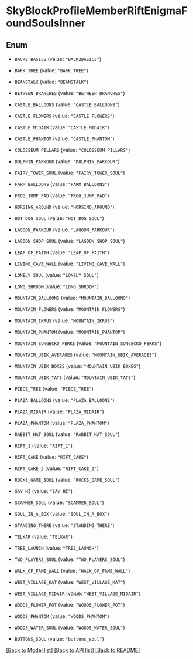 # SkyBlockProfileMemberRiftEnigmaFoundSoulsInner

## Enum


* `BACK2_BASICS` (value: `"BACK2BASICS"`)

* `BARK_TREE` (value: `"BARK_TREE"`)

* `BEANSTALK` (value: `"BEANSTALK"`)

* `BETWEEN_BRANCHES` (value: `"BETWEEN_BRANCHES"`)

* `CASTLE_BALLOONS` (value: `"CASTLE_BALLOONS"`)

* `CASTLE_FLOWERS` (value: `"CASTLE_FLOWERS"`)

* `CASTLE_MIDAIR` (value: `"CASTLE_MIDAIR"`)

* `CASTLE_PHANTOM` (value: `"CASTLE_PHANTOM"`)

* `COLOSSEUM_PILLARS` (value: `"COLOSSEUM_PILLARS"`)

* `DOLPHIN_PARKOUR` (value: `"DOLPHIN_PARKOUR"`)

* `FAIRY_TOWER_SOUL` (value: `"FAIRY_TOWER_SOUL"`)

* `FARM_BALLOONS` (value: `"FARM_BALLOONS"`)

* `FROG_JUMP_PAD` (value: `"FROG_JUMP_PAD"`)

* `HORSING_AROUND` (value: `"HORSING_AROUND"`)

* `HOT_DOG_SOUL` (value: `"HOT_DOG_SOUL"`)

* `LAGOON_PARKOUR` (value: `"LAGOON_PARKOUR"`)

* `LAGOON_SHOP_SOUL` (value: `"LAGOON_SHOP_SOUL"`)

* `LEAP_OF_FAITH` (value: `"LEAP_OF_FAITH"`)

* `LIVING_CAVE_WALL` (value: `"LIVING_CAVE_WALL"`)

* `LONELY_SOUL` (value: `"LONELY_SOUL"`)

* `LONG_SHROOM` (value: `"LONG_SHROOM"`)

* `MOUNTAIN_BALLOONS` (value: `"MOUNTAIN_BALLOONS"`)

* `MOUNTAIN_FLOWERS` (value: `"MOUNTAIN_FLOWERS"`)

* `MOUNTAIN_IKRUS` (value: `"MOUNTAIN_IKRUS"`)

* `MOUNTAIN_PHANTOM` (value: `"MOUNTAIN_PHANTOM"`)

* `MOUNTAIN_SUNGECKO_PERKS` (value: `"MOUNTAIN_SUNGECKO_PERKS"`)

* `MOUNTAIN_UBIK_AVERAGES` (value: `"MOUNTAIN_UBIK_AVERAGES"`)

* `MOUNTAIN_UBIK_BOXES` (value: `"MOUNTAIN_UBIK_BOXES"`)

* `MOUNTAIN_UBIK_TATS` (value: `"MOUNTAIN_UBIK_TATS"`)

* `PIECE_TREE` (value: `"PIECE_TREE"`)

* `PLAZA_BALLOONS` (value: `"PLAZA_BALLOONS"`)

* `PLAZA_MIDAIR` (value: `"PLAZA_MIDAIR"`)

* `PLAZA_PHANTOM` (value: `"PLAZA_PHANTOM"`)

* `RABBIT_HAT_SOUL` (value: `"RABBIT_HAT_SOUL"`)

* `RIFT_1` (value: `"RIFT_1"`)

* `RIFT_CAKE` (value: `"RIFT_CAKE"`)

* `RIFT_CAKE_2` (value: `"RIFT_CAKE_2"`)

* `ROCKS_GAME_SOUL` (value: `"ROCKS_GAME_SOUL"`)

* `SAY_HI` (value: `"SAY_HI"`)

* `SCAMMER_SOUL` (value: `"SCAMMER_SOUL"`)

* `SOUL_IN_A_BOX` (value: `"SOUL_IN_A_BOX"`)

* `STANDING_THERE` (value: `"STANDING_THERE"`)

* `TELKAR` (value: `"TELKAR"`)

* `TREE_LAUNCH` (value: `"TREE_LAUNCH"`)

* `TWO_PLAYERS_SOUL` (value: `"TWO_PLAYERS_SOUL"`)

* `WALK_OF_FAME_WALL` (value: `"WALK_OF_FAME_WALL"`)

* `WEST_VILLAGE_KAT` (value: `"WEST_VILLAGE_KAT"`)

* `WEST_VILLAGE_MIDAIR` (value: `"WEST_VILLAGE_MIDAIR"`)

* `WOODS_FLOWER_POT` (value: `"WOODS_FLOWER_POT"`)

* `WOODS_PHANTOM` (value: `"WOODS_PHANTOM"`)

* `WOODS_WATER_SOUL` (value: `"WOODS_WATER_SOUL"`)

* `BUTTONS_SOUL` (value: `"buttons_soul"`)


[[Back to Model list]](../README.md#documentation-for-models) [[Back to API list]](../README.md#documentation-for-api-endpoints) [[Back to README]](../README.md)


